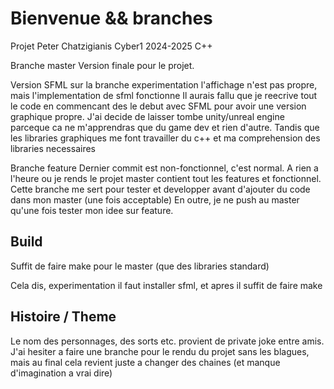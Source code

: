# Bienvenue && branches

Projet Peter Chatzigianis Cyber1 2024-2025 C++

Branche master
    Version finale pour le projet.

Version SFML sur la branche experimentation
    l'affichage n'est pas propre, mais l'implementation de sfml fonctionne
    Il aurais fallu que je reecrive tout le code en commencant des le debut avec SFML
    pour avoir une version graphique propre.
    J'ai decide de laisser tombe unity/unreal engine parceque ca ne m'apprendras que du game dev et rien d'autre.
    Tandis que les libraries graphiques me font travailler du c++ et ma comprehension des libraries necessaires

Branche feature
    Dernier commit est non-fonctionnel, c'est normal.
    A rien a l'heure ou je rends le projet master contient tout les features et fonctionnel.
    Cette branche me sert pour tester et developper avant d'ajouter du code dans mon master (une fois acceptable)
    En outre, je ne push au master qu'une fois tester mon idee sur feature.

## Build

Suffit de faire make pour le master (que des libraries standard)

Cela dis, experimentation il faut installer sfml, et apres il suffit de faire make

## Histoire / Theme

Le nom des personnages, des sorts etc. provient de private joke entre amis.
J'ai hesiter a faire une branche pour le rendu du projet sans les blagues,
mais au final cela revient juste a changer des chaines (et manque d'imagination a vrai dire)
